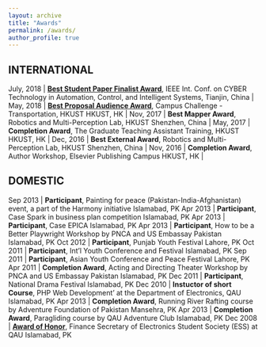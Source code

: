```yaml
---
layout: archive
title: "Awards"
permalink: /awards/
author_profile: true
---
```

## INTERNATIONAL

July, 2018 | [**Best Student Paper Finalist Award**](../usman-maqbool-bhutta-ieee-cyber-2018-tianjin/#award), IEEE Int. Conf. on CYBER Technology in Automation, Control, and Intelligent Systems, Tianjin, China |
May, 2018 | [**Best Proposal Audience Award**](../usman-maqbool-bhutta/won-audience-award-at-HKUST-HK), Campus Challenge - Transportation, HKUST HKUST, HK |
Nov, 2017 | **Best Mapper Award**, Robotics and Multi-Perception Lab, HKUST Shenzhen, China |
May, 2017 | **Completion Award**, The Graduate Teaching Assistant Training, HKUST HKUST, HK |
Dec, 2016 | **Best External Award**, Robotics and Multi-Perception Lab, HKUST Shenzhen, China |
Nov, 2016 | **Completion Award**, Author Workshop, Elsevier Publishing Campus HKUST, HK |

## DOMESTIC

Sep 2013 | **Participant**, Painting for peace (Pakistan-India-Afghanistan) event, a part of the Harmony initiative Islamabad, PK
Apr 2013 | **Participant**, Case Spark in business plan competition Islamabad, PK
Apr 2013 | **Participant**, Case EPICA Islamabad, PK
Apr 2013 | **Participant**, How to be a Better Playwright Workshop by PNCA and US Embassay Pakistan Islamabad, PK
Oct 2012 | **Participant**, Punjab Youth Festival Lahore, PK
Oct 2011 | **Participant**, Int’l Youth Conference and Festival Islamabad, PK
Sep 2011 | **Participant**, Asian Youth Conference and Peace Festival Lahore, PK
Apr 2011 | **Completion Award**, Acting and Directing Theater Workshop by PNCA and US Embassay Pakistan Islamabad, PK
Dec 2011 | **Participant**, National Drama Festival Islamabad, PK
Dec 2010 | **Instuctor of short Course**, PHP Web Development’ at the Department of Electronics, QAU Islamabad, PK
Apr 2013 | **Completion Award**, Running River Rafting course by Adventure Foundation of Pakistan Mansehra, PK
Apr 2013 | **Completion Award**, Paragliding course by QAU Adventure Club Islamabad, PK
Dec 2008 | [**Award of Honor**](https://usmanmaqbool.github.io/awards/usman-maqbool-bhutta-received-award-of-honour-electronics-department-QAU-Pakistan), Finance Secretary of Electronics Student Society (ESS) at QAU Islamabad, PK